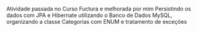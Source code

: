 Atividade passada no Curso Fuctura e melhorada por mim Persistindo os dados com JPA e Hibernate utilizando o Banco de Dados MySQL, organizando a classe Categorias com ENUM e tratamento de exceções

